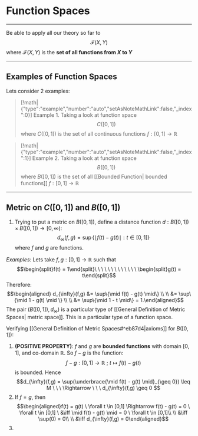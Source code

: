 # Function Spaces
---

Be able to apply all our theory so far to 
$$\mathcal{F}(X,Y)$$
where $\mathcal{F}(X,Y)$ is the **set of all functions from $X$ to $Y$**

---
## Examples of Function Spaces

Lets consider 2 examples:

> [!math|{"type":"example","number":"auto","setAsNoteMathLink":false,"_index":0}] Example 1.
> Taking a look at function space  $$C([0,1])$$
> where $C([0,1])$ is the set of all continuous functions $f:[0,1] \rightarrow \mathbb{R}$ 


> [!math|{"type":"example","number":"auto","setAsNoteMathLink":false,"_index":1}] Example 2.
> Taking a look at function space $$B([0,1])$$
> where $B([0,1])$ is the set of all [[Bounded Function| bounded functions]]  $f:[0,1] \rightarrow \mathbb{R}$

---
## Metric on $C([0,1])$ and $B([0,1])$

 1. Trying to put a metric on $B([0,1])$, define a distance function $d:B([0,1]) \times B([0,1]) \rightarrow [0,\infty)$:
 $$d_{\infty}(f,g) = \sup\{\mid f(t) - g(t) \mid : t \in [0,1]\}$$
	 where $f$ and $g$ are functions.

 *Examples:* Lets take $f,g:[0,1] \rightarrow \mathbb{R}$ such that 
 $$\begin{split}f(t) = 1\end{split}\ \ \ \ \ \ \ \ \ \ \ \ \ \begin{split}g(t) = t\end{split}$$
 Therefore:
 $$\begin{aligned} d_{\infty}(f,g) &= \sup\{\mid f(t) - g(t) \mid\} \\ \\
 &= \sup\{\mid 1 - g(t) \mid \} \\ \\
 &= \sup\{\mid 1 - t \mid\} = 1.\end{aligned}$$
The pair $(B([0,1]), d_{\infty})$ is a particular type of [[General Definition of Metric Spaces| metric space]]. This is a particular type of a function space.

Verifying [[General Definition of Metric Spaces#^eb87d4|axioms]] for $B([0,1])$:

1. **(POSITIVE PROPERTY)**: $f$ and $g$ are **bounded functions** with domain $[0,1]$, and co-domain $\mathbb{R}$. So $f - g$ is the function:
$$f - g: [0,1] \rightarrow \mathbb{R}\  ; \  t \mapsto f(t) - g(t)$$
is bounded. Hence
$$d_{\infty}(f,g) = \sup(\underbrace{\mid  f(t) - g(t) \mid}_{\geq 0}) \leq M  \  \ \  \Rightarrow \ \ \ d_{\infty}(f,g) \geq 0 $$
2. If $f = g$, then $$\begin{aligned}f(t) = g(t) \ \forall t \in [0,1] \Rightarrow f(t) - g(t) = 0 \ \forall t \in [0,1] \ &\iff \mid f(t) - g(t) \mid = 0 \ \forall t \in [0,1]\\ \\
&\iff \sup(0) = 0\\ \\ &\iff d_{\infty}(f,g) = 0\end{aligned}$$
3. 